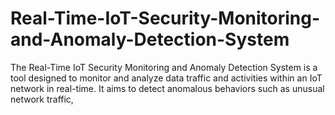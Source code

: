 # Real-Time-IoT-Security-Monitoring-and-Anomaly-Detection-System
The Real-Time IoT Security Monitoring and Anomaly Detection System is a tool designed to monitor and analyze data traffic and activities within an IoT network in real-time. It aims to detect anomalous behaviors such as unusual network traffic,

